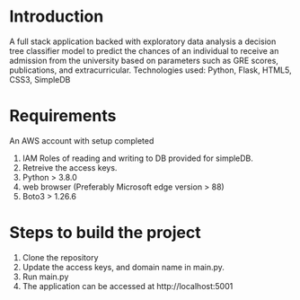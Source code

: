 # Introduction 

A full stack application backed with exploratory data analysis a decision tree classifier model to predict the chances of an individual to receive an admission from the university based on parameters such as GRE scores, publications, and extracurricular. Technologies used: Python, Flask, HTML5, CSS3, SimpleDB

# Requirements 

An AWS account with setup completed 
  1)   IAM Roles of reading and writing to DB provided for simpleDB.
  2)   Retreive the access keys.
  3)   Python > 3.8.0
  4)   web browser (Preferably Microsoft edge version > 88)
  5)   Boto3 > 1.26.6

# Steps to build the project 

1) Clone the repository
2) Update the access keys, and domain name in main.py.
3) Run main.py
4) The application can be accessed at http://localhost:5001
